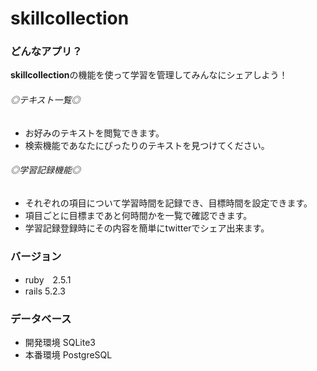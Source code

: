 # __skillcollection__

### どんなアプリ？
**skillcollection**の機能を使って学習を管理してみんなにシェアしよう！
###### ◎テキスト一覧◎
  - お好みのテキストを閲覧できます。
  - 検索機能であなたにぴったりのテキストを見つけてください。
###### ◎学習記録機能◎
  - それぞれの項目について学習時間を記録でき、目標時間を設定できます。
  - 項目ごとに目標まであと何時間かを一覧で確認できます。
  - 学習記録登録時にその内容を簡単にtwitterでシェア出来ます。

### バージョン
- ruby　2.5.1
- rails 5.2.3

### データベース
- 開発環境  SQLite3
- 本番環境  PostgreSQL
